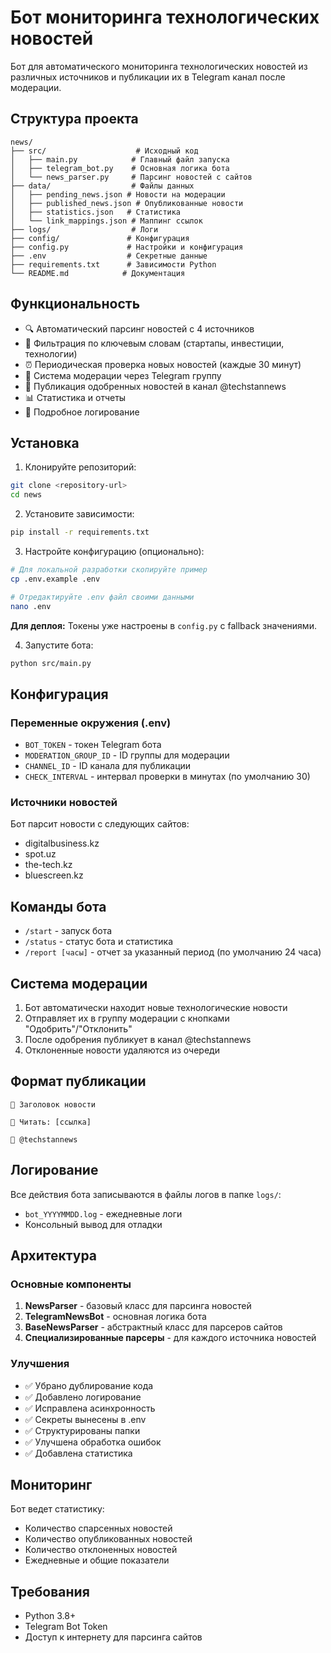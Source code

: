 # Бот мониторинга технологических новостей

Бот для автоматического мониторинга технологических новостей из различных источников и публикации их в Telegram канал после модерации.

## Структура проекта

```
news/
├── src/                    # Исходный код
│   ├── main.py            # Главный файл запуска
│   ├── telegram_bot.py    # Основная логика бота
│   └── news_parser.py     # Парсинг новостей с сайтов
├── data/                  # Файлы данных
│   ├── pending_news.json # Новости на модерации
│   ├── published_news.json # Опубликованные новости
│   ├── statistics.json   # Статистика
│   └── link_mappings.json # Маппинг ссылок
├── logs/                  # Логи
├── config/               # Конфигурация
├── config.py             # Настройки и конфигурация
├── .env                  # Секретные данные
├── requirements.txt      # Зависимости Python
└── README.md            # Документация
```

## Функциональность

- 🔍 Автоматический парсинг новостей с 4 источников
- 🎯 Фильтрация по ключевым словам (стартапы, инвестиции, технологии)
- ⏰ Периодическая проверка новых новостей (каждые 30 минут)
- 👥 Система модерации через Telegram группу
- 📢 Публикация одобренных новостей в канал @techstannews
- 📊 Статистика и отчеты
- 📝 Подробное логирование

## Установка

1. Клонируйте репозиторий:
```bash
git clone <repository-url>
cd news
```

2. Установите зависимости:
```bash
pip install -r requirements.txt
```

3. Настройте конфигурацию (опционально):
```bash
# Для локальной разработки скопируйте пример
cp .env.example .env

# Отредактируйте .env файл своими данными
nano .env
```

**Для деплоя:** Токены уже настроены в `config.py` с fallback значениями.

4. Запустите бота:
```bash
python src/main.py
```

## Конфигурация

### Переменные окружения (.env)

- `BOT_TOKEN` - токен Telegram бота
- `MODERATION_GROUP_ID` - ID группы для модерации
- `CHANNEL_ID` - ID канала для публикации
- `CHECK_INTERVAL` - интервал проверки в минутах (по умолчанию 30)

### Источники новостей

Бот парсит новости с следующих сайтов:
- digitalbusiness.kz
- spot.uz  
- the-tech.kz
- bluescreen.kz

## Команды бота

- `/start` - запуск бота
- `/status` - статус бота и статистика
- `/report [часы]` - отчет за указанный период (по умолчанию 24 часа)

## Система модерации

1. Бот автоматически находит новые технологические новости
2. Отправляет их в группу модерации с кнопками "Одобрить"/"Отклонить"
3. После одобрения публикует в канал @techstannews
4. Отклоненные новости удаляются из очереди

## Формат публикации

```
📰 Заголовок новости

🔗 Читать: [ссылка]

📢 @techstannews
```

## Логирование

Все действия бота записываются в файлы логов в папке `logs/`:
- `bot_YYYYMMDD.log` - ежедневные логи
- Консольный вывод для отладки

## Архитектура

### Основные компоненты

1. **NewsParser** - базовый класс для парсинга новостей
2. **TelegramNewsBot** - основная логика бота
3. **BaseNewsParser** - абстрактный класс для парсеров сайтов
4. **Специализированные парсеры** - для каждого источника новостей

### Улучшения

- ✅ Убрано дублирование кода
- ✅ Добавлено логирование
- ✅ Исправлена асинхронность
- ✅ Секреты вынесены в .env
- ✅ Структурированы папки
- ✅ Улучшена обработка ошибок
- ✅ Добавлена статистика

## Мониторинг

Бот ведет статистику:
- Количество спарсенных новостей
- Количество опубликованных новостей  
- Количество отклоненных новостей
- Ежедневные и общие показатели

## Требования

- Python 3.8+
- Telegram Bot Token
- Доступ к интернету для парсинга сайтов
